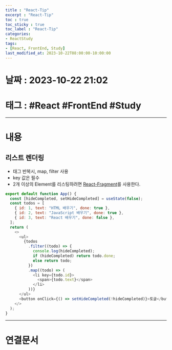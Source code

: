 ```yaml
---
title : "React-Tip"
excerpt : "React-Tip"
toc : true
toc_sticky : true
toc_label : "React-Tip"
categories:
- ReactStudy
tags:
- [React, FrontEnd, Study]
last_modified_at: 2023-10-22T08:00:00-10:00:00
---
```


# 날짜 : 2023-10-22 21:02

# 태그 : #React #FrontEnd #Study 
---

# 내용

## 리스트 렌더링
- 태그 반복시, map, filter 사용
- key 값은 필수
- 2개 이상의 Element를 리스팅하려면 [React-Fragment](../../ReactStudy/ReactStudy-React-Fragment)를 사용한다.

```javascript
export default function App() {
  const [hideCompleted, setHideCompleted] = useState(false);
  const todos = [
    { id: 1, text: "HTML 배우기", done: true },
    { id: 2, text: "JavaScript 배우기", done: true },
    { id: 3, text: "React 배우기", done: false },
  ];
  return (
    <>
      <ul>
        {todos
          .filter((todo) => {
            console.log(hideCompleted);
            if (hideCompleted) return todo.done;
            else return todo;
          })
          .map((todo) => (
            <li key={todo.id}>
              <span>{todo.text}</span>
            </li>
          ))}
      </ul>
      <button onClick={() => setHideCompleted(!hideCompleted)}>토글</button>
    </>
  );
}
```

---

# 연결문서
